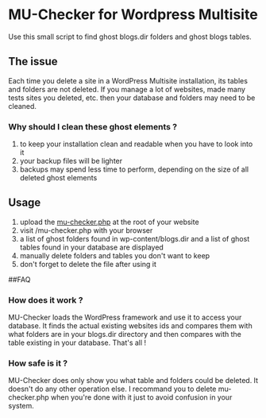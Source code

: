 # MU-Checker for Wordpress Multisite
Use this small script to find ghost blogs.dir folders and ghost blogs tables.
## The issue
Each time you delete a site in a WordPress Multisite installation, its tables and folders are not deleted. If you manage a lot of websites, made many tests sites you deleted, etc. then your database and folders may need to be cleaned.
### Why should I clean these ghost elements ?
1. to keep your installation clean and readable when you have to look into it
2. your backup files will be lighter
3. backups may spend less time to perform, depending on the size of all deleted ghost elements

## Usage
1. upload the [mu-checker.php](mu-checker.php) at the root of your website
2. visit /mu-checker.php with your browser
3. a list of ghost folders found in wp-content/blogs.dir and a list of ghost tables found in your database are displayed
4. manually delete folders and tables you don't want to keep
5. don't forget to delete the file after using it

##FAQ
### How does it work ?
MU-Checker loads the WordPress framework and use it to access your database. It finds the actual existing websites ids and compares them with what folders are in your blogs.dir directory and then compares with the table existing in your database. That's all !
### How safe is it ?
MU-Checker does only show you what table and folders could be deleted. It doesn't do any other operation else. I recommand you to delete mu-checker.php when you're done with it just to avoid confusion in your system.
